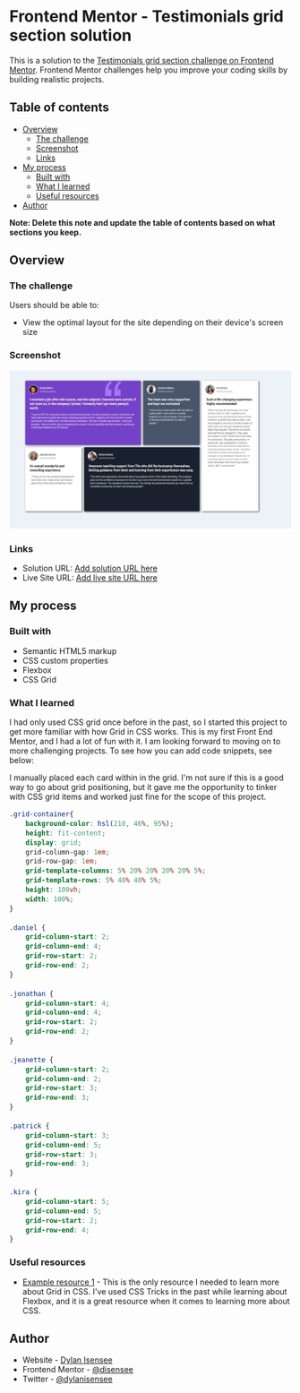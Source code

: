 # Frontend Mentor - Testimonials grid section solution

This is a solution to the [Testimonials grid section challenge on Frontend Mentor](https://www.frontendmentor.io/challenges/testimonials-grid-section-Nnw6J7Un7). Frontend Mentor challenges help you improve your coding skills by building realistic projects. 

## Table of contents

- [Overview](#overview)
  - [The challenge](#the-challenge)
  - [Screenshot](#screenshot)
  - [Links](#links)
- [My process](#my-process)
  - [Built with](#built-with)
  - [What I learned](#what-i-learned)
  - [Useful resources](#useful-resources)
- [Author](#author)

**Note: Delete this note and update the table of contents based on what sections you keep.**

## Overview

### The challenge

Users should be able to:

- View the optimal layout for the site depending on their device's screen size

### Screenshot

![Solution preview image](./images/screenshot.jpg)

### Links

- Solution URL: [Add solution URL here](https://github.com/disensee/grid-testimonials)
- Live Site URL: [Add live site URL here](https://dylanisensee.com/fementor/testimonials-grid-section/)

## My process

### Built with

- Semantic HTML5 markup
- CSS custom properties
- Flexbox
- CSS Grid


### What I learned

I had only used CSS grid once before in the past, so I started this project to get more familiar with how Grid in CSS works. This is my first Front End Mentor, and I had a lot of fun with it. I am looking forward to moving on to more challenging projects. 
To see how you can add code snippets, see below:

I manually placed each card within in the grid. I'm not sure if this is a good way to go about grid positioning, but it gave me the opportunity to tinker with CSS grid items and worked just fine for the scope of this project. 

```css
.grid-container{
    background-color: hsl(210, 46%, 95%);
    height: fit-content;
    display: grid;
    grid-column-gap: 1em;
    grid-row-gap: 1em;
    grid-template-columns: 5% 20% 20% 20% 20% 5%;
    grid-template-rows: 5% 40% 40% 5%;
    height: 100vh;
    width: 100%;
}

.daniel {
    grid-column-start: 2;
    grid-column-end: 4;
    grid-row-start: 2;
    grid-row-end: 2;
}

.jonathan {
    grid-column-start: 4;
    grid-column-end: 4;
    grid-row-start: 2;
    grid-row-end: 2;
}

.jeanette {
    grid-column-start: 2;
    grid-column-end: 2;
    grid-row-start: 3;
    grid-row-end: 3;
}

.patrick {
    grid-column-start: 3;
    grid-column-end: 5;
    grid-row-start: 3;
    grid-row-end: 3;
}

.kira {
    grid-column-start: 5;
    grid-column-end: 5;
    grid-row-start: 2;
    grid-row-end: 4;
}
```

### Useful resources

- [Example resource 1](https://css-tricks.com/snippets/css/complete-guide-grid/) - This is the only resource I needed to learn more about Grid in CSS. I've used CSS Tricks in the past while learning about Flexbox, and it is a great resource when it comes to learning more about CSS. 


## Author

- Website - [Dylan Isensee](https://www.dylanisensee.com)
- Frontend Mentor - [@disensee](https://www.frontendmentor.io/profile/disensee)
- Twitter - [@dylanisensee](https://twitter.com/dylanisensee)
